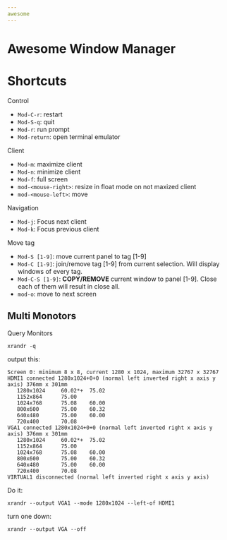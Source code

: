 ```yaml
---
awesome
---
```


# Awesome Window Manager

# Shortcuts

Control

* `Mod-C-r`: restart
* `Mod-S-q`: quit
* `Mod-r`: run prompt
* `Mod-return`: open terminal emulator

Client

* `Mod-m`: maximize client
* `Mod-n`: minimize client
* `Mod-f`: full screen
* `mod-<mouse-right>`: resize in float mode on not maxized client
* `mod-<mouse-left>`: move

Navigation

* `Mod-j`: Focus next client
* `Mod-k`: Focus previous client

Move tag

* `Mod-S [1-9]`: move current panel to tag [1-9]
* `Mod-C [1-9]`: join/remove tag [1-9] from current selection. Will display windows of every tag.
* `Mod-C-S [1-9]`: **COPY/REMOVE** current window to panel [1-9]. Close each of them will result in close all.
* `mod-o`: move to next screen





## Multi Monotors

Query Monitors

```
xrandr -q
```

output this:

```
Screen 0: minimum 8 x 8, current 1280 x 1024, maximum 32767 x 32767
HDMI1 connected 1280x1024+0+0 (normal left inverted right x axis y axis) 376mm x 301mm
   1280x1024     60.02*+  75.02  
   1152x864      75.00  
   1024x768      75.08    60.00  
   800x600       75.00    60.32  
   640x480       75.00    60.00  
   720x400       70.08  
VGA1 connected 1280x1024+0+0 (normal left inverted right x axis y axis) 376mm x 301mm
   1280x1024     60.02*+  75.02  
   1152x864      75.00  
   1024x768      75.08    60.00  
   800x600       75.00    60.32  
   640x480       75.00    60.00  
   720x400       70.08  
VIRTUAL1 disconnected (normal left inverted right x axis y axis)
```

Do it:

```
xrandr --output VGA1 --mode 1280x1024 --left-of HDMI1
```

turn one down:

```
xrandr --output VGA --off
```
